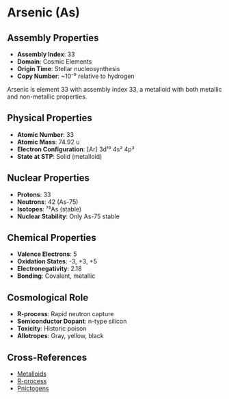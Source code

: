 # Arsenic (As)

## Assembly Properties
- **Assembly Index**: 33
- **Domain**: Cosmic Elements
- **Origin Time**: Stellar nucleosynthesis
- **Copy Number**: ~10⁻⁹ relative to hydrogen

Arsenic is element 33 with assembly index 33, a metalloid with both metallic and non-metallic properties.

## Physical Properties
- **Atomic Number**: 33
- **Atomic Mass**: 74.92 u
- **Electron Configuration**: [Ar] 3d¹⁰ 4s² 4p³
- **State at STP**: Solid (metalloid)

## Nuclear Properties
- **Protons**: 33
- **Neutrons**: 42 (As-75)
- **Isotopes**: ⁷⁵As (stable)
- **Nuclear Stability**: Only As-75 stable

## Chemical Properties
- **Valence Electrons**: 5
- **Oxidation States**: -3, +3, +5
- **Electronegativity**: 2.18
- **Bonding**: Covalent, metallic

## Cosmological Role
- **R-process**: Rapid neutron capture
- **Semiconductor Dopant**: n-type silicon
- **Toxicity**: Historic poison
- **Allotropes**: Gray, yellow, black

## Cross-References
- [Metalloids](/domains/cosmic/elements/metalloids.md)
- [R-process](/domains/cosmic/processes/r_process.md)
- [Pnictogens](/domains/cosmic/elements/pnictogens.md)